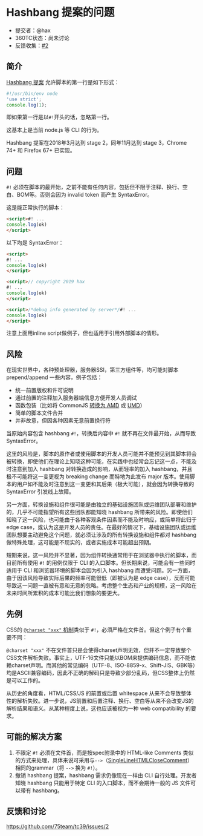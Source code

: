 # Hashbang 提案的问题

- 提交者：@hax
- 360TC状态：尚未讨论
- 反馈收集：[#2](https://github.com/75team/tc39/issues/2)

## 简介

[Hashbang 提案](https://github.com/tc39/proposal-hashbang) 允许脚本的第一行是如下形式：

```js
#!/usr/bin/env node
'use strict';
console.log(1);
```

即如果第一行是以`#!`开头的话，忽略第一行。

这基本上是当前 node.js 等 CLI 的行为。

Hashbang 提案在2018年3月达到 stage 2，同年11月达到 stage 3，Chrome 74+ 和 Firefox 67+ 已实现。

## 问题

`#!` 必须在脚本的最开始，之前不能有任何内容，包括但不限于注释、换行、空白、BOM等。否则会因为 invalid token 而产生 SyntaxError。

这是能正常执行的脚本：
```html
<script>#! ...
console.log(ok)
</script>
```

以下均是 SyntaxError：
```html
<script>
#! ...
console.log(ok)
</script>

<script>// copyright 2019 hax
#! ...
console.log(ok)
</script>

<script>/*debug info generated by server*/#! ...
console.log(ok)
</script>
```

注意上面用inline script做例子，但也适用于引用外部脚本的情形。

## 风险

在现实世界中，各种预处理器，服务器SSI，第三方组件等，均可能对脚本 prepend/append 一些内容，例子包括：

- 统一前置版权和许可说明
- 通过前置的注释加入服务器端信息方便开发人员调试
- 函数包装（比如将 CommonJS [转换为 AMD](https://github.com/domenic/amd-wrap) 或 [UMD](https://github.com/umdjs/umd)）
- 简单的脚本文件合并
- 并非故意，但因各种因素无意前置换行符

当原始内容包含 hashbang `#!`，转换后内容中 `#!` 就不再在文件最开始，从而导致 SyntaxError。

这里的风险是，脚本的原作者或使用脚本的开发人员可能并不能预见到其脚本将会被转换，即使他们在理论上知晓这种可能，在实践中也经常会忘记这一点，不能及时注意到加入 hashbang 对转换造成的影响，从而轻率的加入 hashbang，并且极不可能将这一变更视为 breaking change 而特地为此发布 major 版本。使用脚本的用户如不能及时注意到这一变更和其后果（极大可能），就会因为转换导致的 SyntaxError 引发线上故障。

另一方面，转换设施和组件很可能是由独立的基础设施团队或运维团队部署和维护的，几乎不可能指望所有这些团队都能知晓 hashbang 所带来的风险。即使他们知晓了这一风险，也可能由于各种客观条件因素而不能及时响应，或简单将此归于 edge case，或认为这是开发人员的责任。在最好的情况下，基础设施团队或运维团队想要主动避免这个问题，就必须让涉及的所有转换设施和组件都对 hashbang 做特殊处理，这可能是不现实的，或者实施成本可能超出预期。

短期来说，这一风险并不显著，因为组件转换通常用于在浏览器中执行的脚本，而目前所有使用 `#!` 的用例仅限于 CLI 的入口脚本。但长期来说，可能会有一些同时适用于 CLI 和浏览器环境的脚本会因为引入 hashbang 而遭受问题。另一方面，由于因该风险导致实际后果的频率可能很低（即被认为是 edge case），反而可能导致这一问题一直被有意和无意的忽略。考虑整个生态和产业的规模，这一风险在未来时间所累积的成本可能比我们想象的要更大。

## 先例

CSS的 [`@charset "xxx"` 机制](https://drafts.csswg.org/css-syntax/#determine-the-fallback-encoding)类似于 `#!`，必须严格在文件首。但这个例子有个重要不同：

`@charset "xxx"` 不在文件首只是会使得charset声明无效，但并不一定导致整个CSS文件解析失败。事实上，UTF-16文件只能以BOM来提供编码信息，而不能依赖charset声明。而其他的常见编码（UTF-8、ISO-8859-x、Shift-JIS、GBK等）均是ASCII兼容编码，因此不正确的解码只是导致少部分乱码，但CSS整体上仍然是可以工作的。

从历史的角度看，HTML/CSS/JS 的前置或后置 whitespace 从来不会导致整体性的解析失败。进一步说，JS前置和后置注释、换行、空白等从来不会改变JS的解析结果和语义。从某种程度上说，这也应该被视为一种 web compatibility 的要求。

## 可能的解决方案

1. 不限定 `#!` 必须在文件首，而是按spec附录中的 HTML-like Comments 类似的方式来处理，具体来说可采用与`-->`（[SingleLineHTMLCloseComment](https://tc39.es/ecma262/#prod-annexB-SingleLineHTMLCloseComment)）相同的grammar（将 `-->` 换为 `#!`）。
1. 撤销 hashbang 提案，hashbang 需求仍像现在一样由 CLI 自行处理。开发者知晓 hashbang 只能用于特定 CLI 的入口脚本，而不会期待一般的 JS 文件可以带有 hashbang。

## 反馈和讨论

https://github.com/75team/tc39/issues/2
